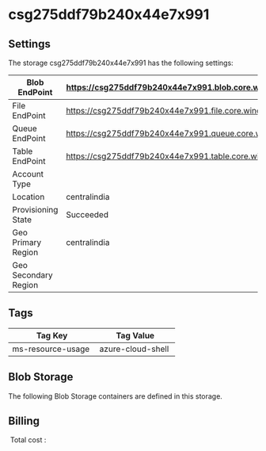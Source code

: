 # csg275ddf79b240x44e7x991

## Settings
The storage csg275ddf79b240x44e7x991 has the following settings:

| Blob EndPoint | https://csg275ddf79b240x44e7x991.blob.core.windows.net/  |
| --- | --- |
| File EndPoint | https://csg275ddf79b240x44e7x991.file.core.windows.net/  |
| Queue EndPoint | https://csg275ddf79b240x44e7x991.queue.core.windows.net/  |
| Table EndPoint | https://csg275ddf79b240x44e7x991.table.core.windows.net/  |
| Account Type |   |
| Location | centralindia  |
| Provisioning State | Succeeded  |
| Geo Primary Region | centralindia  |
| Geo Secondary Region |   |


## Tags


| Tag Key | Tag Value |
| --- | --- |
| ms-resource-usage  | azure-cloud-shell  |

## Blob Storage
The following Blob Storage containers are defined in this storage. 






## Billing
 Total cost : 
